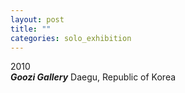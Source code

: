 ```yaml
---
layout: post
title: ""
categories: solo_exhibition
---
```


2010<br>
***Goozi Gallery*** Daegu, Republic of Korea<br>

<img srcset="
https://dlytasy0vre7p.cloudfront.net/10_Goozi_Gallery/001_1704x2560.jpg 1704w,
https://dlytasy0vre7p.cloudfront.net/10_Goozi_Gallery/001_3407x5120.jpg 3407w,
https://dlytasy0vre7p.cloudfront.net/10_Goozi_Gallery/001_852x1280.jpg 852w
" alt="">

<img srcset="
https://dlytasy0vre7p.cloudfront.net/10_Goozi_Gallery/002_1704x2560.jpg 1704w,
https://dlytasy0vre7p.cloudfront.net/10_Goozi_Gallery/002_3407x5120.jpg 3407w,
https://dlytasy0vre7p.cloudfront.net/10_Goozi_Gallery/002_852x1280.jpg 852w
" alt="">

<img srcset="
https://dlytasy0vre7p.cloudfront.net/10_Goozi_Gallery/003_1704x2560.jpg 1704w,
https://dlytasy0vre7p.cloudfront.net/10_Goozi_Gallery/003_3407x5120.jpg 3407w,
https://dlytasy0vre7p.cloudfront.net/10_Goozi_Gallery/003_852x1280.jpg 852w
" alt="">

<img srcset="
https://dlytasy0vre7p.cloudfront.net/10_Goozi_Gallery/004_1050x691.jpg 1050w,
https://dlytasy0vre7p.cloudfront.net/10_Goozi_Gallery/004_2099x1383.jpg 2099w,
https://dlytasy0vre7p.cloudfront.net/10_Goozi_Gallery/004_4198x2765.jpg 4198w
" alt="">

<img srcset="
https://dlytasy0vre7p.cloudfront.net/10_Goozi_Gallery/005_1044x685.jpg 1044w,
https://dlytasy0vre7p.cloudfront.net/10_Goozi_Gallery/005_2088x1370.jpg 2088w,
https://dlytasy0vre7p.cloudfront.net/10_Goozi_Gallery/005_4176x2739.jpg 4176w
" alt="">

<img srcset="
https://dlytasy0vre7p.cloudfront.net/10_Goozi_Gallery/006_1042x683.jpg 1042w,
https://dlytasy0vre7p.cloudfront.net/10_Goozi_Gallery/006_2084x1367.jpg 2084w,
https://dlytasy0vre7p.cloudfront.net/10_Goozi_Gallery/006_4167x2733.jpg 4167w
" alt="">

<img srcset="
https://dlytasy0vre7p.cloudfront.net/10_Goozi_Gallery/007_1416x2128.jpg 1416w,
https://dlytasy0vre7p.cloudfront.net/10_Goozi_Gallery/007_2832x4256.jpg 2832w,
https://dlytasy0vre7p.cloudfront.net/10_Goozi_Gallery/007_708x1064.jpg 708w
" alt="">

<img srcset="
https://dlytasy0vre7p.cloudfront.net/10_Goozi_Gallery/008_1348x1920.jpg 1348w,
https://dlytasy0vre7p.cloudfront.net/10_Goozi_Gallery/008_2696x3839.jpg 2696w,
https://dlytasy0vre7p.cloudfront.net/10_Goozi_Gallery/008_674x960.jpg 674w
" alt="">

<img srcset="
https://dlytasy0vre7p.cloudfront.net/10_Goozi_Gallery/009_1034x658.jpg 1034w,
https://dlytasy0vre7p.cloudfront.net/10_Goozi_Gallery/009_2068x1315.jpg 2068w,
https://dlytasy0vre7p.cloudfront.net/10_Goozi_Gallery/009_4135x2630.jpg 4135w
" alt="">

<img srcset="
https://dlytasy0vre7p.cloudfront.net/10_Goozi_Gallery/010_1043x679.jpg 1043w,
https://dlytasy0vre7p.cloudfront.net/10_Goozi_Gallery/010_2087x1358.jpg 2087w,
https://dlytasy0vre7p.cloudfront.net/10_Goozi_Gallery/010_4173x2716.jpg 4173w
" alt="">

<img srcset="
https://dlytasy0vre7p.cloudfront.net/10_Goozi_Gallery/011_1046x690.jpg 1046w,
https://dlytasy0vre7p.cloudfront.net/10_Goozi_Gallery/011_2092x1380.jpg 2092w,
https://dlytasy0vre7p.cloudfront.net/10_Goozi_Gallery/011_4183x2759.jpg 4183w
" alt="">

<img srcset="
https://dlytasy0vre7p.cloudfront.net/10_Goozi_Gallery/012_1416x2128.jpg 1416w,
https://dlytasy0vre7p.cloudfront.net/10_Goozi_Gallery/012_2832x4256.jpg 2832w,
https://dlytasy0vre7p.cloudfront.net/10_Goozi_Gallery/012_708x1064.jpg 708w
" alt="">